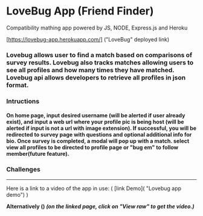 # LoveBug App (Friend Finder)
Compatibility mathing app powered by JS, NODE, Express.js and Heroku

[https://lovebug-app.herokuapp.com/] ("LoveBug" deployed link) 

### Lovebug allows user to find a match based on comparisons of survey results. Lovebug also tracks matches allowing users to see all profiles and how many times they have matched. Lovebug api allows developers to retrieve all profiles in json format.

### Intructions

#### On home page, input desired username (will be alerted if user already exist), and input a web url where your profile pic is being host (will be alerted if input is not a url with image extension). If successful, you will be redirected to survey page with questions and optional additional info for bio. Once survey is completed, a modal will pop up with a match. select view all profiles to be directed to profile page or "bug em" to follow member(future feature).

### Challenges

---

Here is a link to a video of the app in use: ( [link Demo]( "Lovebug app demo") )

**Alternatively ()
_(on the linked page, click on "View raw" to get the video.)_**

